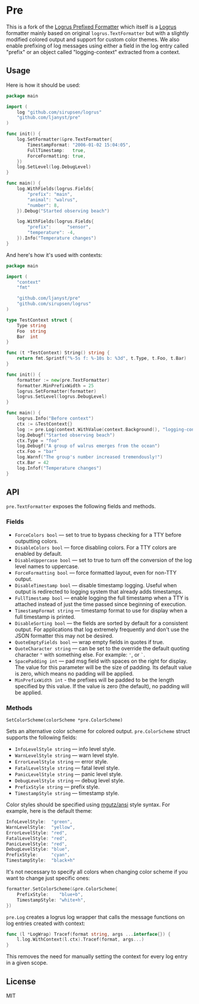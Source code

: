 
Pre
===

This is a fork of the [Logrus Prefixed Formatter][1] which itself is a
[Logrus][2] formatter mainly based on original `logrus.TextFormatter` but with
a slightly modified colored output and support for custom color themes. We also
enable prefixing of log messages using either a field in the log entry called
"prefix" or an object called "logging-context" extracted from a context.

Usage
-----

Here is how it should be used:

```go
package main

import (
	log "github.com/sirupsen/logrus"
	"github.com/ljanyst/pre"
)

func init() {
	log.SetFormatter(&pre.TextFormatter{
		TimestampFormat: "2006-01-02 15:04:05",
		FullTimestamp:   true,
		ForceFormatting: true,
	})
	log.SetLevel(log.DebugLevel)
}

func main() {
	log.WithFields(logrus.Fields{
		"prefix": "main",
		"animal": "walrus",
		"number": 8,
	}).Debug("Started observing beach")

	log.WithFields(logrus.Fields{
		"prefix":      "sensor",
		"temperature": -4,
	}).Info("Temperature changes")
}
```

And here's how it's used with contexts:

```go
package main

import (
	"context"
	"fmt"

	"github.com/ljanyst/pre"
	"github.com/sirupsen/logrus"
)

type TestContext struct {
	Type string
	Foo  string
	Bar  int
}

func (t *TestContext) String() string {
	return fmt.Sprintf("%-5s f: %-10s b: %3d", t.Type, t.Foo, t.Bar)
}

func init() {
	formatter := new(pre.TextFormatter)
	formatter.MinPrefixWidth = 25
	logrus.SetFormatter(formatter)
	logrus.SetLevel(logrus.DebugLevel)
}

func main() {
	logrus.Info("Before context")
	ctx := &TestContext{}
	log := pre.Log(context.WithValue(context.Background(), "logging-context", ctx))
	log.Debugf("Started observing beach")
	ctx.Type = "foo"
	log.Debugf("A group of walrus emerges from the ocean")
	ctx.Foo = "bar"
	log.Warnf("The group's number increased tremendously!")
	ctx.Bar = 42
	log.Infof("Temperature changes")
}
```

API
---

`pre.TextFormatter` exposes the following fields and methods.

### Fields

 * `ForceColors bool` — set to true to bypass checking for a TTY before
   outputting colors.
 * `DisableColors bool` — force disabling colors. For a TTY colors are enabled
   by default.
 * `DisableUppercase bool` — set to true to turn off the conversion of the log
   level names to uppercase.
 * `ForceFormatting bool` — force formatted layout, even for non-TTY output.
 * `DisableTimestamp bool` — disable timestamp logging. Useful when output
   is redirected to logging system that already adds timestamps.
 * `FullTimestamp bool` — enable logging the full timestamp when a TTY is
   attached instead of just the time passed since beginning of execution.
 * `TimestampFormat string` — timestamp format to use for display when a full
   timestamp is printed.
 * `DisableSorting bool` — the fields are sorted by default for a consistent
   output. For applications that log extremely frequently and don't use the JSON
   formatter this may not be desired.
 * `QuoteEmptyFields bool` — wrap empty fields in quotes if true.
 * `QuoteCharacter string` — can be set to the override the default quoting
   character `"` with something else. For example: `'`, or `` ` ``.
 * `SpacePadding int` — pad msg field with spaces on the right for display.
   The value for this parameter will be the size of padding. Its default value
   is zero, which means no padding will be applied.
 * `MinPrefixWidth int` - the prefixes will be padded to be the length specified
   by this value. If the value is zero (the default), no padding will be
   applied.

### Methods

`SetColorScheme(colorScheme *pre.ColorScheme)`

Sets an alternative color scheme for colored output. `pre.ColorScheme`
struct supports the following fields:

 * `InfoLevelStyle string` — info level style.
 * `WarnLevelStyle string` — warn level style.
 * `ErrorLevelStyle string` — error style.
 * `FatalLevelStyle string` — fatal level style.
 * `PanicLevelStyle string` — panic level style.
 * `DebugLevelStyle string` — debug level style.
 * `PrefixStyle string` — prefix style.
 * `TimestampStyle string` — timestamp style.

Color styles should be specified using [mgutz/ansi][3] style syntax. For
example, here is the default theme:

```go
InfoLevelStyle:  "green",
WarnLevelStyle:  "yellow",
ErrorLevelStyle: "red",
FatalLevelStyle: "red",
PanicLevelStyle: "red",
DebugLevelStyle: "blue",
PrefixStyle:     "cyan",
TimestampStyle:  "black+h"
```

It's not necessary to specify all colors when changing color scheme if you want
to change just specific ones:

```go
formatter.SetColorScheme(&pre.ColorScheme{
    PrefixStyle:    "blue+b",
    TimestampStyle: "white+h",
})
```

`pre.Log` creates a logrus log wrapper that calls the message functions
on log entries created with context:

```go
func (l *LogWrap) Tracef(format string, args ...interface{}) {
	l.log.WithContext(l.ctx).Tracef(format, args...)
}
```

This removes the need for manually setting the context for every log entry
in a given scope.

License
-------

MIT

[1]: https://github.com/x-cray/logrus-prefixed-formatter
[2]: https://github.com/sirupsen/logrus
[3]: https://github.com/mgutz/ansi#style-format
